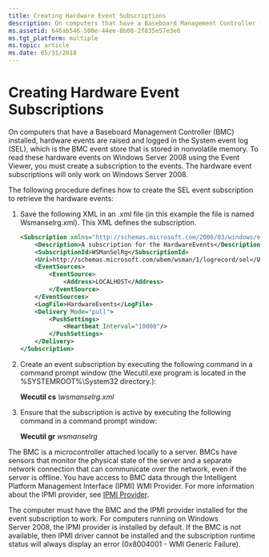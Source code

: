 ```yaml
---
title: Creating Hardware Event Subscriptions
description: On computers that have a Baseboard Management Controller (BMC) installed, hardware events are raised and logged in the System event log (SEL), which is the BMC event store that is stored in nonvolatile memory.
ms.assetid: 646ab546-500e-44ee-8b08-2f835e57e3e6
ms.tgt_platform: multiple
ms.topic: article
ms.date: 05/31/2018
---
```


# Creating Hardware Event Subscriptions

On computers that have a Baseboard Management Controller (BMC) installed, hardware events are raised and logged in the System event log (SEL), which is the BMC event store that is stored in nonvolatile memory. To read these hardware events on Windows Server 2008 using the Event Viewer, you must create a subscription to the events. The hardware event subscriptions will only work on Windows Server 2008.

The following procedure defines how to create the SEL event subscription to retrieve the hardware events:

1.  Save the following XML in an .xml file (in this example the file is named Wsmanselrg.xml). This XML defines the subscription.

    ```XML
    <Subscription xmlns="http://schemas.microsoft.com/2006/03/windows/events/subscription">
        <Description>A subscription for the HardwareEvents</Description>
        <SubscriptionId>WSManSelRg</SubscriptionId>
        <Uri>http://schemas.microsoft.com/wbem/wsman/1/logrecord/sel</Uri>
        <EventSources>
            <EventSource>
                <Address>LOCALHOST</Address>
            </EventSource>
        </EventSources>
        <LogFile>HardwareEvents</LogFile>
        <Delivery Mode="pull">
            <PushSettings>
                <Heartbeat Interval="10000"/>
            </PushSettings>
        </Delivery>
    </Subscription>
    ```

    

2.  Create an event subscription by executing the following command in a command prompt window (the Wecutil.exe program is located in the %SYSTEMROOT%\\System32 directory.):

    **Wecutil cs** *<path>\\wsmanselrg.xml*

3.  Ensure that the subscription is active by executing the following command in a command prompt window:

    **Wecutil gr** *wsmanselrg*

The BMC is a microcontroller attached locally to a server. BMCs have sensors that monitor the physical state of the server and a separate network connection that can communicate over the network, even if the server is offline. You have access to BMC data through the Intelligent Platform Management Interface (IPMI) WMI Provider. For more information about the IPMI provider, see [IPMI Provider](https://go.microsoft.com/fwlink/p/?linkid=98107).

The computer must have the BMC and the IPMI provider installed for the event subscription to work. For computers running on Windows Server 2008, the IPMI provider is installed by default. If the BMC is not available, then IPMI driver cannot be installed and the subscription runtime status will always display an error (0x8004001 - WMI Generic Failure).

 

 




